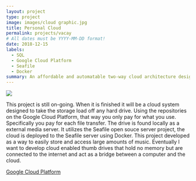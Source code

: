 ```yaml
---
layout: project
type: project
image: images/cloud graphic.jpg	
title: Personal Cloud
permalink: projects/vacay
# All dates must be YYYY-MM-DD format!
date: 2018-12-15
labels:
  - SQL
  - Google Cloud Platform
  - Seafile
  - Docker
summary: An affordable and automatable two-way cloud architecture designed around my personal music collection with easy access on any machine.
---
```


<img class="ui medium right floated rounded image" src="https://assets.pcmag.com/media/images/349409-back-up-your-cloud-how-to-download-all-your-data.jpg">

This project is still on-going. When it is finished it will be a cloud system designed to take the storage load off any hard drive. Using the repositories on the Google Cloud Platform, that way you only pay for what you use. Specifically you pay for each file transfer. 
The drive is found locally as a external media server. It utilizes the Seafile open souce server project, the cloud is deployed to the Seafile server using Docker. 
This project developed as a way to easily store and access large amounts of music. Eventually I want to develop cloud enabled thumb drives that hold no memory but are connected to the internet and act as a bridge between a computer and the cloud.

[Google Cloud Platform ](https://cloud.google.com/) 

